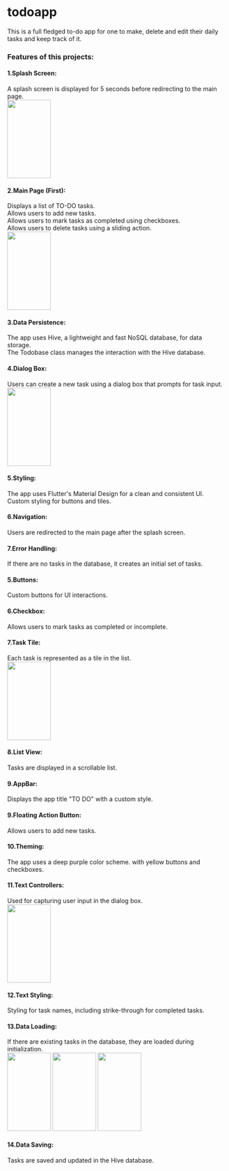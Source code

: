 # todoapp

This is a full fledged to-do app for one to make, delete and edit their daily tasks and keep track of it.

### Features of this projects:
#### 1.Splash Screen:
A splash screen is displayed for 5 seconds before redirecting to the main page.<br>
<img src="https://github.com/Riya-Jalgaonkar/ToDoApp/assets/136700099/877d3fa0-5974-4d4e-8ea0-09e83d6305a7" width="100" height="180">

#### 2.Main Page (First):
Displays a list of TO-DO tasks.<br>
Allows users to add new tasks.<br>
Allows users to mark tasks as completed using checkboxes.<br>
Allows users to delete tasks using a sliding action.<br>
<img src="https://github.com/Riya-Jalgaonkar/ToDoApp/assets/136700099/cb906bf6-224d-413f-a58c-962fd4468444" width="100" height="180">

#### 3.Data Persistence:
The app uses Hive, a lightweight and fast NoSQL database, for data storage.<br>
The Todobase class manages the interaction with the Hive database.<br>

#### 4.Dialog Box:
Users can create a new task using a dialog box that prompts for task input.<br>
<img src="https://github.com/Riya-Jalgaonkar/ToDoApp/assets/136700099/3c06b542-9fb7-49aa-b06c-df71e1eee96c" width="100" height="180">

#### 5.Styling:
The app uses Flutter's Material Design for a clean and consistent UI.<br>
Custom styling for buttons and tiles.

#### 6.Navigation:
Users are redirected to the main page after the splash screen.

#### 7.Error Handling:
If there are no tasks in the database, it creates an initial set of tasks.

#### 5.Buttons:
Custom buttons for UI interactions.

#### 6.Checkbox:
Allows users to mark tasks as completed or incomplete.

#### 7.Task Tile:
Each task is represented as a tile in the list. <br>
<img src="https://github.com/Riya-Jalgaonkar/ToDoApp/assets/136700099/9c781b51-f53f-418d-922f-b0a58ba1e6db" width="100" height="180">

#### 8.List View:
Tasks are displayed in a scrollable list.

#### 9.AppBar:
Displays the app title "TO DO" with a custom style.

#### 9.Floating Action Button:
Allows users to add new tasks.

#### 10.Theming:
The app uses a deep purple color scheme. with yellow buttons and checkboxes.

#### 11.Text Controllers:
Used for capturing user input in the dialog box.<br>
<img src="https://github.com/Riya-Jalgaonkar/ToDoApp/assets/136700099/54b11b71-4b8e-41ab-946c-29828fb280df" width="100" height="180">

#### 12.Text Styling:
Styling for task names, including strike-through for completed tasks.

#### 13.Data Loading:
If there are existing tasks in the database, they are loaded during initialization.<br>
<img src="https://github.com/Riya-Jalgaonkar/ToDoApp/assets/136700099/f8f3995d-e131-473c-97c6-ec6b9060f6fa" width="100" height="180">
<img src="https://github.com/Riya-Jalgaonkar/ToDoApp/assets/136700099/3a7dcb19-7481-43ff-9a98-5be7971ba2d8" width="100" height="180">
<img src="https://github.com/Riya-Jalgaonkar/ToDoApp/assets/136700099/0034a879-c333-4cf2-821f-39f93337dea5" width="100" height="180">

#### 14.Data Saving:
Tasks are saved and updated in the Hive database.

